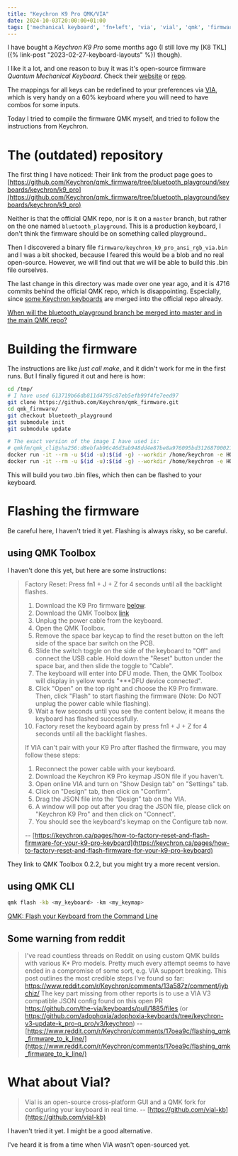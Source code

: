 ```yaml
---
title: "Keychron K9 Pro QMK/VIA"
date: 2024-10-03T20:00:00+01:00
tags: ['mechanical keyboard', 'fn+left', 'via', 'vial', 'qmk', 'firmware']
---
```


I have bought a *Keychron K9 Pro* some months ago (I still love my [K8 TKL]({% link-post "2023-02-27-keyboard-layouts" %}) though).

I like it a lot, and one reason to buy it was it's open-source firmware *Quantum Mechanical Keyboard*.
Check their [website](https://qmk.fm/) or [repo](https://github.com/qmk/qmk_firmware).

The mappings for all keys can be redefined to your preferences via [VIA](https://www.caniusevia.com/),
which is very handy on a 60% keyboard where you will need to have combos for some inputs.

Today I tried to compile the firmware QMK myself, and tried to follow the instructions from Keychron.

# The (outdated) repository

The first thing I have noticed: Their link from the product page goes to
[https://github.com/Keychron/qmk_firmware/tree/bluetooth_playground/keyboards/keychron/k9_pro](https://github.com/Keychron/qmk_firmware/tree/bluetooth_playground/keyboards/keychron/k9_pro)

Neither is that the official QMK repo, nor is it on a `master` branch,
but rather on the one named `bluetooth_playground`.
This is a production keyboard, I don't think the firmware should be on something called playground..

Then I discovered a binary file `firmware/keychron_k9_pro_ansi_rgb_via.bin` and I was a bit shocked,
because I feared this would be a blob and no real open-source.
However, we will find out that we will be able to build this .bin file ourselves.

The last change in this directory was made over one year ago, and it is
4716 commits behind the official QMK repo, which is disappointing.
Especially, since [some Keychron keyboards](https://github.com/qmk/qmk_firmware/tree/master/keyboards/keychron)
are merged into the official repo already.

[When will the bluetooth_playground branch be merged into master and in the main QMK repo?](https://github.com/Keychron/qmk_firmware/issues/145)

# Building the firmware

The instructions are like *just call make*, and it didn't work for me in the first runs.
But I finally figured it out and here is how:

```bash
cd /tmp/
# I have used 613719b66db811d4795c87eb5efb99f4fe7eed97
git clone https://github.com/Keychron/qmk_firmware.git
cd qmk_firmware/
git checkout bluetooth_playground
git submodule init
git submodule update

# The exact version of the image I have used is:
# qmkfm/qmk_cli@sha256:d8ebfab96c46d3ab948dd4e87be8a976095bd31268700021a74716cbd6e5b4c1
docker run -it --rm -u $(id -u):$(id -g) --workdir /home/keychron -e HOME=/home/keychron --volume .:/home/keychron qmkfm/qmk_cli bash -c 'pip3 install -r requirements.txt && make keychron/k9_pro/ansi/rgb:default'
docker run -it --rm -u $(id -u):$(id -g) --workdir /home/keychron -e HOME=/home/keychron --volume .:/home/keychron qmkfm/qmk_cli bash -c 'pip3 install -r requirements.txt && make keychron/k9_pro/ansi/rgb:via'
```

This will build you two .bin files, which then can be flashed to your keyboard.

# Flashing the firmware

Be careful here, I haven't tried it yet.
Flashing is always risky, so be careful.

## using QMK Toolbox

I haven't done this yet, but here are some instructions:

> Factory Reset: Press fn1 + J + Z for 4 seconds until all the backlight flashes.
> 1. Download the K9 Pro firmware [below](https://cdn.shopify.com/s/files/1/0059/0630/1017/files/k9_pro_ansi_rgb_v1.00.bin?v=1682588151).
> 2. Download the QMK Toolbox [link](https://github.com/qmk/qmk_toolbox/releases)
> 3. Unplug the power cable from the keyboard.
> 4. Open the QMK Toolbox.
> 5. Remove the space bar keycap to find the reset button on the left side of the space bar switch on the PCB.
> 6. Slide the switch toggle on the side of the keyboard to "Off" and connect the USB cable. Hold down the "Reset" button under the space bar, and then slide the toggle to "Cable".
> 7. The keyboard will enter into DFU mode. Then, the QMK Toolbox will display in yellow words "***DFU device connected".
> 8. Click "Open" on the top right and choose the K9 Pro firmware. Then, click "Flash" to start flashing the firmware (Note: Do NOT unplug the power cable while flashing).
> 9. Wait a few seconds until you see the content below, it means the keyboard has flashed successfully. 
> 10. Factory reset the keyboard again by press fn1 + J + Z for 4 seconds until all the backlight flashes.
>
> If VIA can't pair with your K9 Pro after flashed the firmware, you may follow these steps:
> 1. Reconnect the power cable with your keyboard.
> 2. Download the Keychron K9 Pro keymap JSON file if you haven't.
> 3. Open online VIA and turn on "Show Design tab" on "Settings" tab.
> 4. Click on "Design" tab, then click on "Confirm".
> 5. Drag the JSON file into the “Design” tab on the VIA.
> 6. A window will pop out after you drag the JSON file, please click on "Keychron K9 Pro" and then click on "Connect".
> 7. You should see the keyboard's keymap on the Configure tab now. 
>
> -- [https://keychron.ca/pages/how-to-factory-reset-and-flash-firmware-for-your-k9-pro-keyboard](https://keychron.ca/pages/how-to-factory-reset-and-flash-firmware-for-your-k9-pro-keyboard)

They link to QMK Toolbox 0.2.2, but you might try a more recent version.

## using QMK CLI

```bash
qmk flash -kb <my_keyboard> -km <my_keymap>
```

[QMK: Flash your Keyboard from the Command Line](https://docs.qmk.fm/newbs_flashing#flash-your-keyboard-from-the-command-line)

## Some warning from reddit

> I've read countless threads on Reddit on using custom QMK builds with various K* Pro models. Pretty much every attempt seems to have ended in a compromise of some sort, e.g. VIA support breaking. This post outlines the most credible steps I've found so far: https://www.reddit.com/r/Keychron/comments/13a587z/comment/jybchiz/
> The key part missing from other reports is to use a VIA V3 compatible JSON config found on this open PR https://github.com/the-via/keyboards/pull/1885/files (or https://github.com/adophoxia/adophoxia-keyboards/tree/keychron-v3-update-k_pro-q_pro/v3/keychron)
> -- [https://www.reddit.com/r/Keychron/comments/17oea9c/flashing_qmk_firmware_to_k_line/](https://www.reddit.com/r/Keychron/comments/17oea9c/flashing_qmk_firmware_to_k_line/)

# What about Vial?

> Vial is an open-source cross-platform GUI and a QMK fork for configuring your keyboard in real time.
> -- [https://github.com/vial-kb](https://github.com/vial-kb)

I haven't tried it yet.
I might be a good alternative.

I've heard it is from a time when VIA wasn't open-sourced yet.
